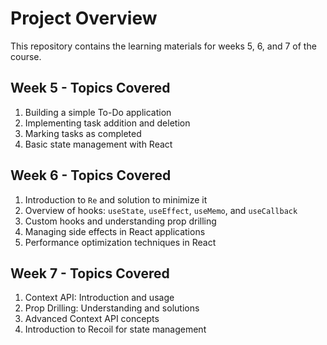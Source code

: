 # Project Overview

This repository contains the learning materials for weeks 5, 6, and 7 of the course.

## Week 5 - Topics Covered

1. Building a simple To-Do application
2. Implementing task addition and deletion
3. Marking tasks as completed
4. Basic state management with React

## Week 6 - Topics Covered

1. Introduction to `Re` and solution to minimize it
2. Overview of hooks: `useState`, `useEffect`, `useMemo`, and `useCallback`
3. Custom hooks and understanding prop drilling
4. Managing side effects in React applications
5. Performance optimization techniques in React

## Week 7 - Topics Covered

1. Context API: Introduction and usage
2. Prop Drilling: Understanding and solutions
3. Advanced Context API concepts
4. Introduction to Recoil for state management
